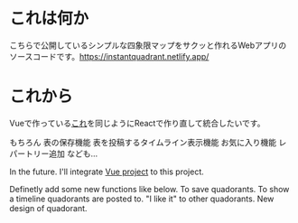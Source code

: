 # これは何か

こちらで公開しているシンプルな四象限マップをサクッと作れるWebアプリのソースコードです。https://instantquadrant.netlify.app/

# これから
Vueで作っている[これ](https://github.com/jiiiimy/InstantTable)を同じようにReactで作り直して統合したいです。

もちろん
表の保存機能
表を投稿するタイムライン表示機能
お気に入り機能
レパートリー追加 なども…

In the future. I'll integrate [Vue project](https://github.com/jiiiimy/InstantTable) to this project.

Definetly add some new functions like below.
To save quadorants.
To show a timeline quadorants are posted to.
"I like it" to other quadorants.
New design of quadorant.
